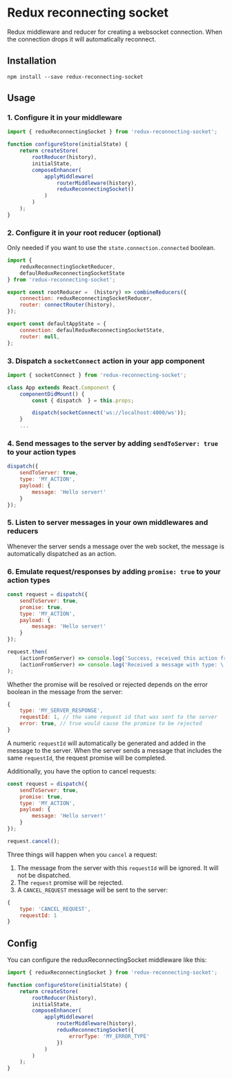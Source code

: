 # Redux reconnecting socket

Redux middleware and reducer for creating a websocket connection. When the
connection drops it will automatically reconnect.

## Installation

```
npm install --save redux-reconnecting-socket
```

## Usage

### 1. Configure it in your middleware
```js
import { reduxReconnectingSocket } from 'redux-reconnecting-socket';

function configureStore(initialState) {
    return createStore(
        rootReducer(history),
        initialState,
        composeEnhancer(
            applyMiddleware(
                routerMiddleware(history),
                reduxReconnectingSocket()
            )
        )
    );
}
```

### 2. Configure it in your root reducer (optional)
Only needed if you want to use the `state.connection.connected` boolean.

```js
import {
    reduxReconnectingSocketReducer,
    defaulReduxReconnectingSocketState
} from 'redux-reconnecting-socket';

export const rootReducer =  (history) => combineReducers({
    connection: reduxReconnectingSocketReducer,
    router: connectRouter(history),
});

export const defaultAppState = {
    connection: defaulReduxReconnectingSocketState,
    router: null,
};
```

### 3. Dispatch a `socketConnect` action in your app component
```js
import { socketConnect } from 'redux-reconnecting-socket';

class App extends React.Component {
    componentDidMount() {
        const { dispatch  } = this.props;

        dispatch(socketConnect('ws://localhost:4000/ws'));
    }
    ...
```

### 4. Send messages to the server by adding `sendToServer: true` to your action types
```js
dispatch({
    sendToServer: true,
    type: 'MY_ACTION',
    payload: {
        message: 'Hello server!'
    }
});
```

### 5. Listen to server messages in your own middlewares and reducers
Whenever the server sends a message over the web socket, the message is
automatically dispatched as an action.

### 6. Emulate request/responses by adding `promise: true` to your action types
```js
const request = dispatch({
    sendToServer: true,
    promise: true,
    type: 'MY_ACTION',
    payload: {
        message: 'Hello server!'
    }
});

request.then(
    (actionFromServer) => console.log('Success, received this action from the server', actionFromServer),
    (actionFromServer) => console.log('Received a message with type: \'ERROR\' from the server:', actionFromServer)
);
```

Whether the promise will be resolved or rejected depends on the error
boolean in the message from the server:
```js
{
    type: 'MY_SERVER_RESPONSE',
    requestId: 1, // the same request id that was sent to the server
    error: true, // true would cause the promise to be rejected
}
```

A numeric `requestId` will automatically be generated and added in the message to
the server. When the server sends a message that includes the same `requestId`,
the request promise will be completed.

Additionally, you have the option to cancel requests:
```js
const request = dispatch({
    sendToServer: true,
    promise: true,
    type: 'MY_ACTION',
    payload: {
        message: 'Hello server!'
    }
});

request.cancel();
```

Three things will happen when you `cancel` a request:
1. The message from the server with this `requestId` will be ignored. It will not be dispatched.
2. The `request` promise will be rejected.
3. A `CANCEL_REQUEST` message will be sent to the server:
```js
{
    type: 'CANCEL_REQUEST',
    requestId: 1
}
```

## Config

You can configure the reduxReconnectingSocket middleware like this:
```js
import { reduxReconnectingSocket } from 'redux-reconnecting-socket';

function configureStore(initialState) {
    return createStore(
        rootReducer(history),
        initialState,
        composeEnhancer(
            applyMiddleware(
                routerMiddleware(history),
                reduxReconnectingSocket({
                    errorType: 'MY_ERROR_TYPE'
                })
            )
        )
    );
}
```